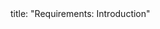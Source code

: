 <frontmatter>
title: "Requirements: Introduction"
</frontmatter>

<include src="navbar.md" boilerplate />

<include src="unit-inPage-asFlat.md" boilerplate />